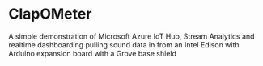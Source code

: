 # ClapOMeter
A simple demonstration of Microsoft Azure IoT Hub, Stream Analytics and realtime dashboarding pulling sound data in from an Intel Edison with Arduino expansion board with a Grove base shield
